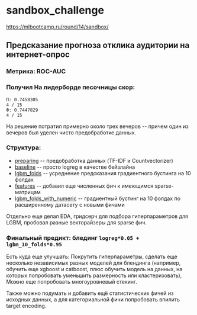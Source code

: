 # sandbox_challenge
https://mlbootcamp.ru/round/14/sandbox/


## Предсказание прогноза отклика аудитории на интернет-опрос

### Метрика: ROC-AUC

### Получил На лидерборде песочницы скор:
```
П: 0.7458305
4 / 15
Ф: 0.7447829
4 / 15
```

На решение потратил примерно около трех вечеров -- причем один из вечеров был уделен чисто предобработке данных.

### Структура:
* [preparing](preparing.ipynb) -- предобработка данных (TF-IDF и Сountvectorizer)
* [baseline](baseline.ipynb) -- просто logreg в качестве бейзлайна
* [lgbm_folds](lgbm_folds.ipynb) -- усреднение предсказания градиентного бустинга на 10 фолдах
* [features](features.ipynb) -- добавил еще численных фич к имеющимся sparse-матрицам
* [lgbm_folds_with_numeric](lgbm_folds_with_numeric.ipynb) -- градиентный бустинг на 10 фолдах по расширенному датасету с новыми фичами

Отдельно еще делал EDA, гридсерч для подбора гиперпараметров для LGBM, пробовал разные векторайзеры для sparse фич.

### Финальный предикт: блединг `logreg*0.05 + lgbm_10_folds*0.95`

Есть куда еще улучшать:
Покрутить гиперпараметры, сделать еще несколько независимых разных моделей для блендинга (например, обучить еще xgboost и catboost, плюс обучить модель на данных, на которых попробовать уменьшить размерность или кластеризовать), 
Можно еще попробовать многоуровневый стекинг.

Также можно подумать и добавить ещё статистических фичей из исходных данных, а для категориальной фичи попробовать впилить target encoding.

